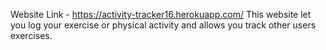 Website Link - https://activity-tracker16.herokuapp.com/
This website let you log your exercise or physical activity and allows you track other users exercises.
